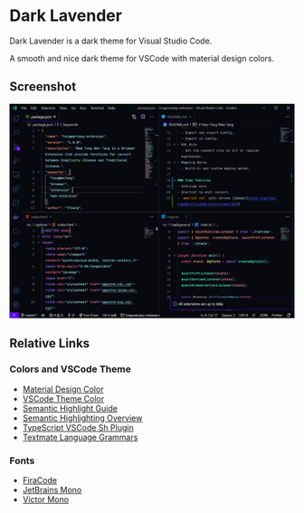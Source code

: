 # Dark Lavender

Dark Lavender is a dark theme for Visual Studio Code.

A smooth and nice dark theme for VSCode with material design colors.

## Screenshot

![dark-lavender-screenshot](https://raw.githubusercontent.com/t7yang/dark-lavender/master/images/screenshot.png)

## Relative Links

### Colors and VSCode Theme
- [Material Design Color](https://www.materialui.co/colors)
- [VSCode Theme Color](https://code.visualstudio.com/api/references/theme-color)
- [Semantic Highlight Guide](https://code.visualstudio.com/api/language-extensions/semantic-highlight-guide)
- [Semantic Highlighting Overview](https://github.com/microsoft/vscode/wiki/Semantic-Highlighting-Overview)
- [TypeScript VSCode Sh Plugin](https://github.com/aeschli/typescript-vscode-sh-plugin/blob/master/README.md)
- [Textmate Language Grammars](https://macromates.com/manual/en/language_grammars)

### Fonts

- [FiraCode](https://github.com/tonsky/FiraCode)
- [JetBrains Mono](https://www.jetbrains.com/lp/mono)
- [Victor Mono](https://rubjo.github.io/victor-mono/)
